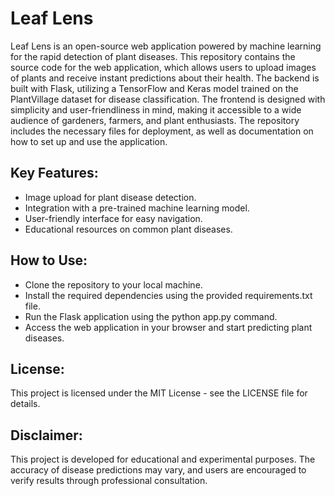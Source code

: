 # Leaf Lens

Leaf Lens is an open-source web application powered by machine learning for the rapid detection of plant diseases. This repository contains the source code for the web application, which allows users to upload images of plants and receive instant predictions about their health. The backend is built with Flask, utilizing a TensorFlow and Keras model trained on the PlantVillage dataset for disease classification. The frontend is designed with simplicity and user-friendliness in mind, making it accessible to a wide audience of gardeners, farmers, and plant enthusiasts. The repository includes the necessary files for deployment, as well as documentation on how to set up and use the application.

## Key Features:

* Image upload for plant disease detection.
* Integration with a pre-trained machine learning model.
* User-friendly interface for easy navigation.
* Educational resources on common plant diseases.

## How to Use:
* Clone the repository to your local machine.
* Install the required dependencies using the provided requirements.txt file.
* Run the Flask application using the python app.py command.
* Access the web application in your browser and start predicting plant diseases.

## License:

This project is licensed under the MIT License - see the LICENSE file for details.

## Disclaimer:

This project is developed for educational and experimental purposes. The accuracy of disease predictions may vary, and users are encouraged to verify results through professional consultation.

